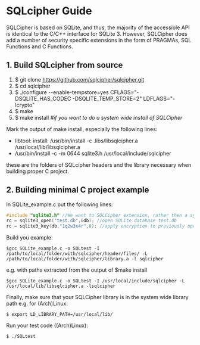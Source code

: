 # SQLcipher Guide

SQLCipher is based on SQLite, and thus, the majority of the accessible API is identical to the C/C++ interface for SQLite 3. However, SQLCipher does add a number of security specific extensions in the form of PRAGMAs, SQL Functions and C Functions.
<!--more-->

## 1. Build SQLcipher from source

1. $ git clone https://github.com/sqlcipher/sqlcipher.git
2. $ cd sqlcipher
3. $ ./configure --enable-tempstore=yes CFLAGS="-DSQLITE_HAS_CODEC -DSQLITE_TEMP_STORE=2" LDFLAGS="-lcrypto"
4. $ make
5. $ make install *#if you want to do a system wide install of SQLCipher*

Mark the output of make install, especially the following lines:

* libtool: install: /usr/bin/install -c .libs/libsqlcipher.a /usr/local/lib/libsqlcipher.a
* /usr/bin/install -c -m 0644 sqlite3.h /usr/local/include/sqlcipher

these are the folders of SQLcipher headers and the library necessary when building proper C project.

## 2. Building minimal C project example

In SQLite_example.c put the following lines:

```c
#include "sqlite3.h" //We want to SQLCipher extension, rather then a system wide SQLite header
rc = sqlite3_open("test.db",&db); //open SQLite database test.db
rc = sqlite3_key(db,"1q2w3e4r",8); //apply encryption to previously opened database
```

Build you example:

```shell
$gcc SQLite_example.c -o SQLtest -I /path/to/local/folder/with/sqlcipher/header/files/ -L /path/to/local/folder/with/sqlcipher/library.a -l sqlcipher
```

e.g. with paths extracted from the output of $make install

```shell
$gcc SQLite_example.c -o SQLtest -I /usr/local/include/sqlcipher -L /usr/local/lib/libsqlcipher.a -lsqlcipher
```

Finally, make sure that your SQLCipher library is in the system wide library path e.g. for (Arch)Linux:

```shell
$ export LD_LIBRARY_PATH=/usr/local/lib/
```

Run your test code ((Arch)Linux):

```shell
$ ./SQLtest
```




